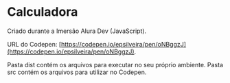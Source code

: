 # Calculadora

Criado durante a Imersão Alura Dev (JavaScript).

URL do Codepen: [https://codepen.io/epsilveira/pen/oNBggzJ](https://codepen.io/epsilveira/pen/oNBggzJ).

Pasta dist contém os arquivos para executar no seu próprio ambiente.
Pasta src contém os arquivos para utilizar no Codepen.